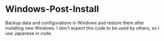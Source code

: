 # Windows-Post-Install

Backup data and configurations in Windows and restore them after installing new Windows.
I don't expect this code to be used by others, so I use Japanese in code.
